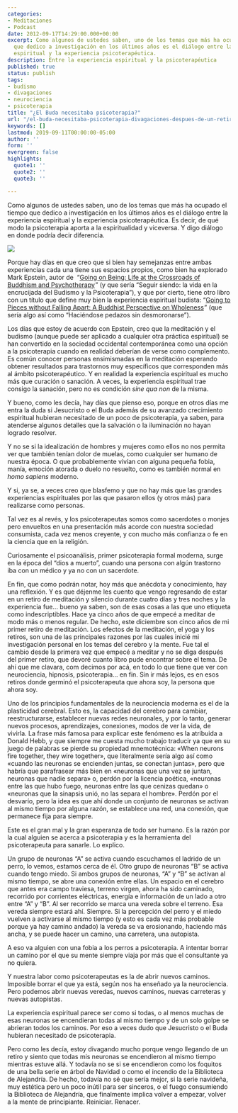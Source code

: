 ```yaml
---
categories:
- Meditaciones
- Podcast
date: 2012-09-17T14:29:00.000+00:00
excerpt: Como algunos de ustedes saben, uno de los temas que más ha ocupado el tiempo
  que dedico a investigación en los últimos años es el diálogo entre la experiencia
  espiritual y la experiencia psicoterapéutica.
description: Entre la experiencia espiritual y la psicoterapéutica
published: true
status: publish
tags:
- budismo
- divagaciones
- neurociencia
- psicoterapia
title: "¿El Buda necesitaba psicoterapia?"
url: "/el-buda-necesitaba-psicoterapia-divagaciones-despues-de-un-retiro/"
keywords: []
lastmod: 2019-09-11T00:00:00-05:00
author: ''
form: ''
evergreen: false
highlights:
  quote1: ''
  quote2: ''
  quote3: ''

---
```

Como algunos de ustedes saben, uno de los temas que más ha ocupado el tiempo que dedico a investigación en los últimos años es el diálogo entre la experiencia espiritual y la experiencia psicoterapéutica. Es decir, de qué modo la psicoterapia aporta a la espiritualidad y viceversa. Y digo diálogo en donde podría decir diferencia.

![](https://source.unsplash.com/LeNsWI8blN4)

Porque hay días en que creo que si bien hay semejanzas entre ambas experiencias cada una tiene sus espacios propios, como bien ha explorado Mark Epstein, autor de  “<a href="http://www.amazon.com/gp/product/0861715691/ref=as_li_ss_tl?ie=UTF8&camp=1789&creative=390957&creativeASIN=0861715691&linkCode=as2&tag=adolforamir0d-20">Going on Being: Life at the Crossroads of Buddhism and Psychotherapy</a><img src="/img/ir?t=adolforamir0d-20&l=as2&o=1&a=0861715691" alt="" width="1" height="1" border="0" />” (y que sería “Seguir siendo: la vida en la encrucijada del Budismo y la Psicoterapia”), y que por cierto, tiene otro libro con un título que define muy bien la experiencia espiritual budista: “<a href="http://www.amazon.com/gp/product/0767902351/ref=as_li_ss_tl?ie=UTF8&camp=1789&creative=390957&creativeASIN=0767902351&linkCode=as2&tag=adolforamir0d-20">Going to Pieces without Falling Apart: A Buddhist Perspective on Wholeness</a><img src="/img/ir?t=adolforamir0d-20&l=as2&o=1&a=0767902351" alt="" width="1" height="1" border="0" />” (que sería algo así como “Haciéndose pedazos sin desmoronarse”).

Los días que estoy de acuerdo con Epstein, creo que la meditación y el budismo (aunque puede ser aplicado a cualquier otra práctica espiritual) se han convertido en la sociedad occidental contemporánea como una opción a la psicoterapia cuando en realidad deberían de verse como complemento. Es común conocer personas ensimismadas en la meditación esperando obtener resultados para trastornos muy específicos que corresponden más al ámbito psicoterapéutico. Y en realidad la experiencia espiritual es mucho más que curación o sanación. A veces, la experiencia espiritual trae consigo la sanación, pero no es condición<i> sine qua non</i> de la misma.

Y bueno, como les decía, hay días que pienso eso, porque en otros días me entra la duda si Jesucristo o el Buda además de su avanzado crecimiento espiritual hubieran necesitado de un poco de psicoterapia, ya saben, para atenderse algunos detalles que la salvación o la iluminación no hayan logrado resolver.

Y no se si la idealización de hombres y mujeres como ellos no nos permita ver que también tenían dolor de muelas, como cualquier ser humano de nuestra época. O que probablemente vivían con alguna pequeña fobia, manía, emoción atorada o duelo no resuelto, como es también normal en <i>homo sapiens</i> moderno.

Y si, ya se, a veces creo que blasfemo y que no hay más que las grandes experiencias espirituales por las que pasaron ellos (y otros más) para realizarse como personas.

Tal vez es al revés, y los psicoterapeutas somos como sacerdotes o monjes pero envueltos en una presentación más acorde con nuestra sociedad consumista, cada vez menos creyente, y con mucho más confianza o fe en la ciencia que en la religión.

Curiosamente el psicoanálisis, primer psicoterapia formal moderna, surge en la época del “dios a muerto”, cuando una persona con algún trastorno iba con un médico y ya no con un sacerdote.

En fin, que como podrán notar, hoy más que anécdota y conocimiento, hay una reflexión. Y es que déjenme les cuento que vengo regresando de estar en un retiro de meditación y silencio durante cuatro días y tres noches y la experiencia fue… bueno ya saben, son de esas cosas a las que uno etiqueta como indescriptibles. Hace ya cinco años de que empecé a meditar de modo más o menos regular. De hecho, este diciembre son cinco años de mi primer retiro de meditación. Los efectos de la meditación, el yoga y los retiros, son una de las principales razones por las cuales inicié mi investigación personal en los temas del cerebro y la mente. Fue tal el cambio desde la primera vez que empecé a meditar y no se diga después del primer retiro, que devoré cuanto libro pude encontrar sobre el tema. De ahí que me clavara, com decimos por acá, en todo lo que tiene que ver con neurociencia, hipnosis, psicoterapia… en fin. Sin ir más lejos, es en esos retiros donde germinó el psicoterapeuta que ahora soy, la persona que ahora soy.

Uno de los principios fundamentales de la neurociencia moderna es el de la plasticidad cerebral. Esto es, la capacidad del cerebro para cambiar, reestructurarse, establecer nuevas redes neuronales, y por lo tanto, generar nuevos procesos, aprendizajes, conexiones, modos de ver la vida, de vivirla. La frase más famosa para explicar este fenómeno es la atribuida a Donald Hebb, y que siempre me cuesta mucho trabajo traducir ya que en su juego de palabras se pierde su propiedad mnemotécnica: «When neurons fire together, they wire together», que literalmente sería algo así como «cuando las neuronas se encienden juntas, se conectan juntas», pero que habría que parafrasear más bien en «neuronas que una vez se juntan, neuronas que nadie separa» o, perdón por la licencia poética, «neuronas entre las que hubo fuego, neuronas entre las que cenizas quedan» o «neuronas que la sinapsis unió, no las separa el hombre». Perdón por el desvarío, pero la idea es que ahí donde un conjunto de neuronas se activan al mismo tiempo por alguna razón, se establece una red, una conexión, que permanece fija para siempre.

Este es el gran mal y la gran esperanza de todo ser humano. Es la razón por la cual alguien se acerca a psicoterapia y es la herramienta del psicoterapeuta para sanarle. Lo explico.

Un grupo de neuronas “A” se activa cuando escuchamos el ladrido de un perro, lo vemos, estamos cerca de él. Otro grupo de neuronas “B” se activa cuando tengo miedo. Si ambos grupos de neuronas, “A” y “B” se activan al mismo tiempo, se abre una conexión entre ellas. Un espacio en el cerebro que antes era campo traviesa, terreno virgen, ahora ha sido caminado, recorrido por corrientes eléctricas, energía e información de un lado a otro entre “A” y “B”. Al ser recorrido se marca una vereda sobre el terreno. Esa vereda siempre estará ahí. Siempre. Si la percepción del perro y el miedo vuelven a activarse al mismo tiempo (y esto es cada vez más probable porque ya hay camino andado) la vereda se va erosionando, haciendo más ancha, y se puede hacer un camino, una carretera, una autopista.

A eso va alguien con una fobia a los perros a psicoterapia. A intentar borrar un camino por el que su mente siempre viaja por más que el consultante ya no quiera.

Y nuestra labor como psicoterapeutas es la de abrir nuevos caminos. Imposible borrar el que ya está, según nos ha enseñado ya la neurociencia. Pero podemos abrir nuevas veredas, nuevos caminos, nuevas carreteras y nuevas autopistas.

La experiencia espiritual parece ser como si todas, o al menos muchas de esas neuronas se encendieran todas al mismo tiempo y de un solo golpe se abrieran todos los caminos. Por eso a veces dudo que Jesucristo o el Buda hubieran necesitado de psicoterapia.

Pero como les decía, estoy divagando mucho porque vengo llegando de un retiro y siento que todas mis neuronas se encendieron al mismo tiempo mientras estuve allá. Y todavía no se si se encendieron como los foquitos de una bella serie en árbol de Navidad o como el incendio de la Biblioteca de Alejandría. De hecho, todavía no sé que sería mejor, si la serie navideña, muy estética pero un poco inútil para ser sinceros, o el fuego consumiendo la Biblioteca de Alejandría, que finalmente implica volver a empezar, volver a la mente de principiante. Reiniciar. Renacer.